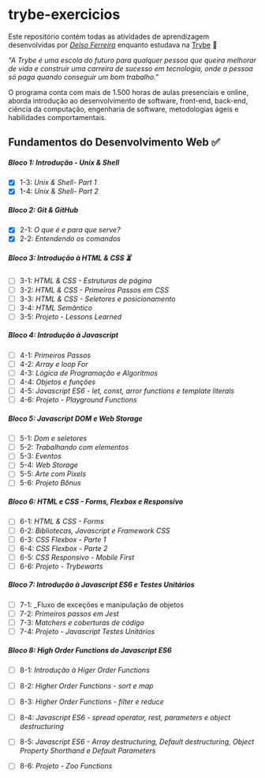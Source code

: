 # trybe-exercicios

Este repositório contém todas as atividades de aprendizagem desenvolvidas por _[Delso Ferreira](https://www.linkedin.com/in/delso-ferreira-a173021a2/)_ enquanto estudava na [Trybe](https://www.betrybe.com/) :rocket:

_"A Trybe é uma escola do futuro para qualquer pessoa que queira melhorar de vida e construir uma carreira de sucesso em tecnologia, onde a pessoa só paga quando conseguir um bom trabalho."_

O programa conta com mais de 1.500 horas de aulas presenciais e online, aborda introdução ao desenvolvimento de software, front-end, back-end, ciência da computação, engenharia de software, metodologias ágeis e habilidades comportamentais.

## Fundamentos do Desenvolvimento Web :white_check_mark:

##### Bloco 1: Introdução - Unix & Shell

- [X] 1-3: _Unix & Shell- Part 1_
- [X] 1-4: _Unix & Shell- Part 2_

##### Bloco 2: Git & GitHub

- [X] 2-1: _O que é e para que serve?_
- [X] 2-2: _Entendendo os comandos_

##### Bloco 3: Introdução à HTML & CSS :hourglass_flowing_sand:

- [ ] 3-1: _HTML & CSS - Estruturas de página_
- [ ] 3-2: _HTML & CSS - Primeiros Passos em CSS_
- [ ] 3-3: _HTML & CSS - Seletores e posicionamento_
- [ ] 3-4: _HTML Semântico_
- [ ] 3-5: _Projeto - Lessons Learned_

##### Bloco 4: Introdução à Javascript

- [ ] 4-1: _Primeiros Passos_
- [ ] 4-2: _Array e loop For_
- [ ] 4-3: _Lógica de Programação e Algoritmos_
- [ ] 4-4: _Objetos e funções_
- [ ] 4-5: _Javascript ES6 - let, const, arror functions e template literals_
- [ ] 4-6: _Projeto - Playground Functions_

##### Bloco 5: Javascript DOM e Web Storage

- [ ] 5-1: _Dom e seletores_
- [ ] 5-2: _Trabalhando com elementos_
- [ ] 5-3: _Eventos_
- [ ] 5-4: _Web Storage_
- [ ] 5-5: _Arte com Pixels_
- [ ] 5-6: _Projeto Bônus_

##### Bloco 6: HTML e CSS - Forms, Flexbox e Responsivo

- [ ] 6-1: _HTML & CSS - Forms_
- [ ] 6-2: _Bibliotecas, Javascript e Framework CSS_
- [ ] 6-3: _CSS Flexbox - Parte 1_
- [ ] 6-4: _CSS Flexbox - Parte 2_
- [ ] 6-5: _CSS Responsivo - Mobile First_
- [ ] 6-6: _Projeto - Trybewarts_

##### Bloco 7: Introdução à Javascript ES6 e Testes Unitários

- [ ] 7-1: _Fluxo de exceções e manipulação de objetos
- [ ] 7-2: _Primeiros passos em Jest_
- [ ] 7-3: _Matchers e coberturas de código_
- [ ] 7-4: _Projeto - Javascript Testes Unitários_

##### Bloco 8: High Order Functions do Javascript ES6

- [ ] 8-1: _Introdução à Higer Order Functions_
- [ ] 8-2: _Higher Order Functions - sort e map_
- [ ] 8-3: _Higher Order Functions - filter e reduce_
- [ ] 8-4: _Javascript ES6 - spread operator, rest, parameters e object destructuring_
- [ ] 8-5: _Javascript ES6 - Array destructuring, Default destructuring, Object Property Shorthand e Default Parameters_
- [ ] 8-6: _Projeto - Zoo Functions_

